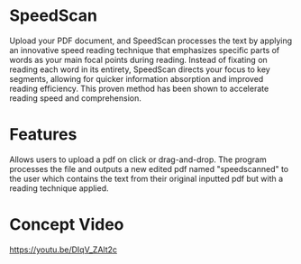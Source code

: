 # SpeedScan
Upload your PDF document, and SpeedScan processes the text
by applying an innovative speed reading technique that emphasizes specific parts
of words as your main focal points during reading. Instead of fixating on reading
each word in its entirety, SpeedScan directs your focus to key segments, allowing
for quicker information absorption and improved reading efficiency. This proven
method has been shown to accelerate reading speed and comprehension.


# Features
Allows users to upload a pdf on click or drag-and-drop. The program processes the file and outputs a new edited pdf named "speedscanned" to the user
which contains the text from their original inputted pdf but with a reading technique applied.
# Concept Video
https://youtu.be/DIqV_ZAlt2c
